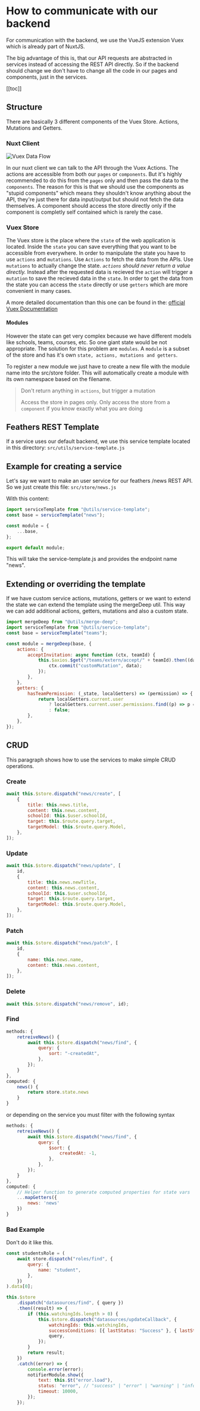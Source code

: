 # How to communicate with our backend

For communication with the backend, we use the VueJS extension Vuex which is already part of NuxtJS.

The big advantage of this is, that our API requests are abstracted in services instead of accessing the REST API directly. So if the backend should change we don't have to change all the code in our pages and components, just in the services.

[[toc]]

## Structure

There are basically 3 different components of the Vuex Store. Actions, Mutations and Getters.

### Nuxt Client

![Vuex Data Flow](../images/vuex.png "Vuex Data Flow")

In our nuxt client we can talk to the API through the Vuex Actions. The actions are accessible from both our `pages` or `components`. But it's highly recommended to do this from the `pages` only and then pass the data to the `components`. The reason for this is that we should use the components as "stupid components" which means they shouldn't know anything about the API, they're just there for data input/output but should not fetch the data themselves. A component should access the store directly only if the component is completly self contained which is rarely the case.

### Vuex Store

The Vuex store is the place where the `state` of the web application is located. Inside the `state` you can save everything that you want to be accessible from everywhere. In order to manipulate the state you have to use `actions` and `mutations`. Use `Actions` to fetch the data from the APIs. Use `mutations` to actually change the state. _`actions` should never return a value directly._ Instead after the requested data is recieved the `action` will trigger a `mutation` to save the recieved data in the `state`. In order to get the data from the state you can access the `state` directly or use `getters` which are more convenient in many cases.

A more detailed documentation than this one can be found in the: [official Vuex Documentation](https://vuex.vuejs.org/guide/state.html)

#### Modules

However the state can get very complex because we have different models like schools, teams, courses, etc. So one giant state would be not appropriate. The solution for this problem are `modules`. A `module` is a subset of the store and has it's own `state, actions, mutations and getters`.

To register a new module we just have to create a new file with the module name into the src/store folder. This will automatically create a module with its own namespace based on the filename.

> Don't return anything in `actions`, but trigger a mutation
>
> Access the store in pages only. Only access the store from a `component` if you know exactly what you are doing

## Feathers REST Template

If a service uses our default backend, we use this service template located in this directory: `src/utils/service-template.js`

## Example for creating a service

Let's say we want to make an user service for our feathers /news REST API. So we just create this file: `src/store/news.js`

With this content:

```js
import serviceTemplate from "@utils/service-template";
const base = serviceTemplate("news");

const module = {
	...base,
};

export default module;
```

This will take the service-template.js and provides the endpoint name "news".

## Extending or overriding the template

If we have custom service actions, mutations, getters or we want to extend the state we can extend the template using the mergeDeep util. This way we can add additional actions, getters, mutations and also a custom state.

```js
import mergeDeep from "@utils/merge-deep";
import serviceTemplate from "@utils/service-template";
const base = serviceTemplate("teams");

const module = mergeDeep(base, {
	actions: {
		acceptInvitation: async function (ctx, teamId) {
			this.$axios.$get("/teams/extern/accept/" + teamId).then((data) => {
				ctx.commit("customMutation", data);
			});
		},
	},
	getters: {
		hasTeamPermission: (_state, localGetters) => (permission) => {
			return localGetters.current.user
				? localGetters.current.user.permissions.find((p) => p === permission)
				: false;
		},
	},
});
```

## CRUD

This paragraph shows how to use the services to make simple CRUD operations.

### Create

```js
await this.$store.dispatch("news/create", [
	{
		title: this.news.title,
		content: this.news.content,
		schoolId: this.$user.schoolId,
		target: this.$route.query.target,
		targetModel: this.$route.query.Model,
	},
]);
```

### Update

```js
await this.$store.dispatch("news/update", [
	id,
	{
		title: this.news.newTitle,
		content: this.news.content,
		schoolId: this.$user.schoolId,
		target: this.$route.query.target,
		targetModel: this.$route.query.Model,
	},
]);
```

### Patch

```js
await this.$store.dispatch("news/patch", [
	id,
	{
		name: this.news.name,
		content: this.news.content,
	},
]);
```

### Delete

```js
await this.$store.dispatch("news/remove", id);
```

### Find

```js
methods: {
	retreiveNews() {
		await this.$store.dispatch("news/find", {
			query: {
				sort: "-createdAt",
			},
		});
	}
},
computed: {
	news() {
		return store.state.news
	}
}
```

or depending on the service you must filter with the following syntax

```js
methods: {
	retreiveNews() {
		await this.$store.dispatch("news/find", {
			query: {
				$sort: {
					createdAt: -1,
				},
			},
		});
	}
},
computed: {
	// Helper function to generate computed properties for state vars
	...mapGetters({
		news: 'news'
	})
}
```

### Bad Example

Don't do it like this.

```js
const studentsRole = (
	await store.dispatch("roles/find", {
		query: {
			name: "student",
		},
	})
).data[0];
```

```js
this.$store
	.dispatch("datasources/find", { query })
	.then((result) => {
		if (this.watchingIds.length > 0) {
			this.$store.dispatch("datasources/updateCallback", {
				watchingIds: this.watchingIds,
				successConditions: [{ lastStatus: "Success" }, { lastStatus: "Error" }],
				query,
			});
		}
		return result;
	})
	.catch((error) => {
		console.error(error);
		notifierModule.show({
			text: this.$t("error.load"),
			status: "error", // "success" | "error" | "warning" | "info"
			timeout: 10000,
		});
	});
```
